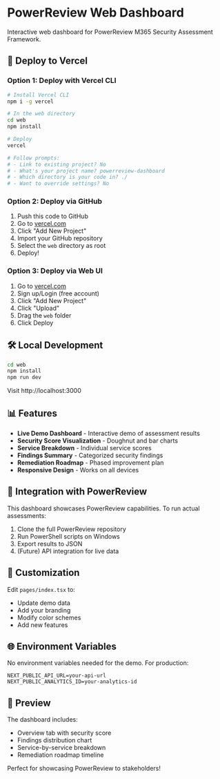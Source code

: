 # PowerReview Web Dashboard

Interactive web dashboard for PowerReview M365 Security Assessment Framework.

## 🚀 Deploy to Vercel

### Option 1: Deploy with Vercel CLI

```bash
# Install Vercel CLI
npm i -g vercel

# In the web directory
cd web
npm install

# Deploy
vercel

# Follow prompts:
# - Link to existing project? No
# - What's your project name? powerreview-dashboard
# - Which directory is your code in? ./
# - Want to override settings? No
```

### Option 2: Deploy via GitHub

1. Push this code to GitHub
2. Go to [vercel.com](https://vercel.com)
3. Click "Add New Project"
4. Import your GitHub repository
5. Select the `web` directory as root
6. Deploy!

### Option 3: Deploy via Web UI

1. Go to [vercel.com](https://vercel.com)
2. Sign up/Login (free account)
3. Click "Add New Project"
4. Click "Upload"
5. Drag the `web` folder
6. Click Deploy

## 🛠️ Local Development

```bash
cd web
npm install
npm run dev
```

Visit http://localhost:3000

## 📊 Features

- **Live Demo Dashboard** - Interactive demo of assessment results
- **Security Score Visualization** - Doughnut and bar charts
- **Service Breakdown** - Individual service scores
- **Findings Summary** - Categorized security findings
- **Remediation Roadmap** - Phased improvement plan
- **Responsive Design** - Works on all devices

## 🔗 Integration with PowerReview

This dashboard showcases PowerReview capabilities. To run actual assessments:

1. Clone the full PowerReview repository
2. Run PowerShell scripts on Windows
3. Export results to JSON
4. (Future) API integration for live data

## 📝 Customization

Edit `pages/index.tsx` to:
- Update demo data
- Add your branding
- Modify color schemes
- Add new features

## 🌐 Environment Variables

No environment variables needed for the demo. For production:

```env
NEXT_PUBLIC_API_URL=your-api-url
NEXT_PUBLIC_ANALYTICS_ID=your-analytics-id
```

## 📱 Preview

The dashboard includes:
- Overview tab with security score
- Findings distribution chart
- Service-by-service breakdown
- Remediation roadmap timeline

Perfect for showcasing PowerReview to stakeholders!